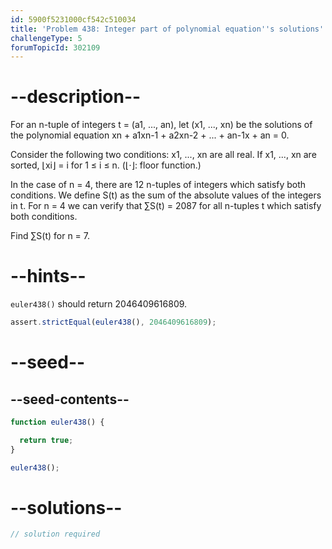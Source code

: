 ```yaml
---
id: 5900f5231000cf542c510034
title: 'Problem 438: Integer part of polynomial equation''s solutions'
challengeType: 5
forumTopicId: 302109
---
```


# --description--

For an n-tuple of integers t = (a1, ..., an), let (x1, ..., xn) be the solutions of the polynomial equation xn + a1xn-1 + a2xn-2 + ... + an-1x + an = 0.

Consider the following two conditions: x1, ..., xn are all real. If x1, ..., xn are sorted, ⌊xi⌋ = i for 1 ≤ i ≤ n. (⌊·⌋: floor function.)

In the case of n = 4, there are 12 n-tuples of integers which satisfy both conditions. We define S(t) as the sum of the absolute values of the integers in t. For n = 4 we can verify that ∑S(t) = 2087 for all n-tuples t which satisfy both conditions.

Find ∑S(t) for n = 7.

# --hints--

`euler438()` should return 2046409616809.

```js
assert.strictEqual(euler438(), 2046409616809);
```

# --seed--

## --seed-contents--

```js
function euler438() {

  return true;
}

euler438();
```

# --solutions--

```js
// solution required
```
